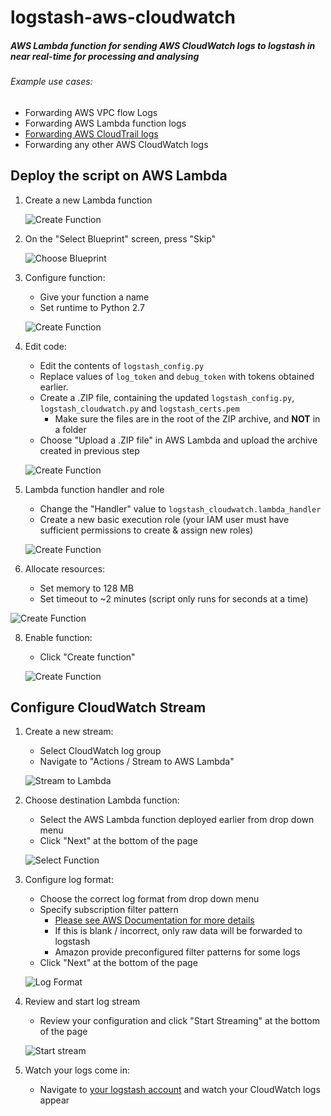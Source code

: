 # logstash-aws-cloudwatch
##### AWS Lambda function for sending AWS CloudWatch logs to logstash in near real-time for processing and analysing

###### Example use cases:
* Forwarding AWS VPC flow Logs
* Forwarding AWS Lambda function logs
* [Forwarding AWS CloudTrail logs](http://docs.aws.amazon.com/awscloudtrail/latest/userguide/send-cloudtrail-events-to-cloudwatch-logs.html)
* Forwarding any other AWS CloudWatch logs

## Deploy the script on AWS Lambda
1. Create a new Lambda function

   ![Create Function](https://raw.githubusercontent.com/imduffy15/logstash-aws-cloudwatch/master/doc/step1.png)

2. On the "Select Blueprint" screen, press "Skip"

   ![Choose Blueprint](https://raw.githubusercontent.com/imduffy15/logstash-aws-cloudwatch/master/doc/step2.png)

3. Configure function:
   * Give your function a name
   * Set runtime to Python 2.7

   ![Create Function](https://raw.githubusercontent.com/imduffy15/logstash-aws-cloudwatch/master/doc/step3.png)

4. Edit code:
   * Edit the contents of ```logstash_config.py```
   * Replace values of ```log_token``` and ```debug_token``` with tokens obtained earlier.
   * Create a .ZIP file, containing the updated ```logstash_config.py```, ```logstash_cloudwatch.py``` and ```logstash_certs.pem```
     * Make sure the files are in the root of the ZIP archive, and **NOT** in a folder
   * Choose "Upload a .ZIP file" in AWS Lambda and upload the archive created in previous step

   ![Create Function](https://raw.githubusercontent.com/imduffy15/logstash-aws-cloudwatch/master/doc/step4.png)

5. Lambda function handler and role
   * Change the "Handler" value to ```logstash_cloudwatch.lambda_handler```
   * Create a new basic execution role (your IAM user must have sufficient permissions to create & assign new roles)

   ![Create Function](https://raw.githubusercontent.com/imduffy15/logstash-aws-cloudwatch/master/doc/step5.png)

6. Allocate resources:
   * Set memory to 128 MB
   * Set timeout to ~2 minutes (script only runs for seconds at a time)

  ![Create Function](https://raw.githubusercontent.com/imduffy15/logstash-aws-cloudwatch/master/doc/step7.png)

8. Enable function:
   * Click "Create function"

   ![Create Function](https://raw.githubusercontent.com/imduffy15/logstash-aws-cloudwatch/master/doc/step8.png)

## Configure CloudWatch Stream
1. Create a new stream:
   * Select CloudWatch log group
   * Navigate to "Actions / Stream to AWS Lambda"

   ![Stream to Lambda](https://raw.githubusercontent.com/imduffy15/logstash-aws-cloudwatch/master/doc/step9.png)

2. Choose destination Lambda function:
   * Select the AWS Lambda function deployed earlier from drop down menu
   * Click "Next" at the bottom of the page

   ![Select Function](https://raw.githubusercontent.com/imduffy15/logstash-aws-cloudwatch/master/doc/step10.png)

3. Configure log format:
   * Choose the correct log format from drop down menu
   * Specify subscription filter pattern
     * [Please see AWS Documentation for more details](http://docs.aws.amazon.com/AmazonCloudWatch/latest/DeveloperGuide/FilterAndPatternSyntax.html)
     * If this is blank / incorrect, only raw data will be forwarded to logstash
     * Amazon provide preconfigured filter patterns for some logs
   * Click "Next" at the bottom of the page

   ![Log Format](https://raw.githubusercontent.com/imduffy15/logstash-aws-cloudwatch/master/doc/step11.png)

4. Review and start log stream
   * Review your configuration and click "Start Streaming" at the bottom of the page

   ![Start stream](https://raw.githubusercontent.com/imduffy15/logstash-aws-cloudwatch/master/doc/step6.png)

5. Watch your logs come in:
   * Navigate to [your logstash account](https://logentries.com/app) and watch your CloudWatch logs appear
